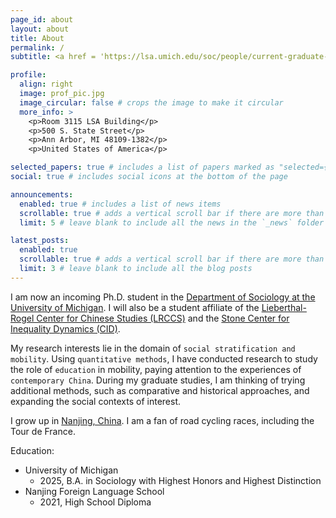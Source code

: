 ```yaml
---
page_id: about
layout: about
title: About
permalink: /
subtitle: <a href = 'https://lsa.umich.edu/soc/people/current-graduate-students/haorui-peng.html'>Ph.D. Student in Sociology</a>, University of Michigan

profile:
  align: right
  image: prof_pic.jpg
  image_circular: false # crops the image to make it circular
  more_info: >
    <p>Room 3115 LSA Building</p>
    <p>500 S. State Street</p>
    <p>Ann Arbor, MI 48109-1382</p>
    <p>United States of America</p>

selected_papers: true # includes a list of papers marked as "selected={true}"
social: true # includes social icons at the bottom of the page

announcements:
  enabled: true # includes a list of news items
  scrollable: true # adds a vertical scroll bar if there are more than 3 news items
  limit: 5 # leave blank to include all the news in the `_news` folder

latest_posts:
  enabled: true
  scrollable: true # adds a vertical scroll bar if there are more than 3 new posts items
  limit: 3 # leave blank to include all the blog posts
---
```


I am now an incoming Ph.D. student in the [Department of Sociology at the University of Michigan](https://lsa.umich.edu/soc). I will also be a student affiliate of the [Lieberthal-Rogel Center for Chinese Studies (LRCCS)](https://ii.umich.edu/lrccs) and the [Stone Center for Inequality Dynamics (CID)](https://inequality.umich.edu). 

My research interests lie in the domain of `social stratification and mobility`. Using `quantitative methods`, I have conducted research to study the role of `education` in mobility, paying attention to the experiences of `contemporary China`. During my graduate studies, I am thinking of trying additional methods, such as comparative and historical approaches, and expanding the social contexts of interest. 

I grow up in [Nanjing, China](https://youtu.be/P-WsMQMg-Hs?si=iQ6FMIWpqyfnNKug). I am a fan of road cycling races, including the Tour de France. 

Education: 
- University of Michigan
  - 2025, B.A. in Sociology with Highest Honors and Highest Distinction
- Nanjing Foreign Language School
  - 2021, High School Diploma

